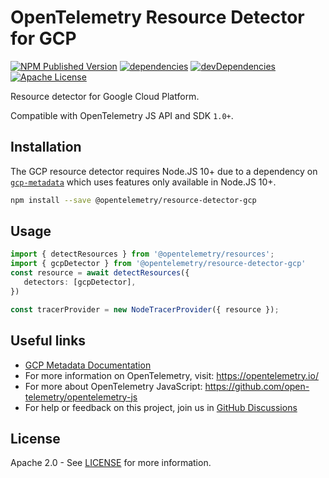 # OpenTelemetry Resource Detector for GCP

[![NPM Published Version][npm-img]][npm-url]
[![dependencies][dependencies-image]][dependencies-url]
[![devDependencies][devDependencies-image]][devDependencies-url]
[![Apache License][license-image]][license-image]

Resource detector for Google Cloud Platform.

Compatible with OpenTelemetry JS API and SDK `1.0+`.

## Installation

The GCP resource detector requires Node.JS 10+ due to a dependency on [`gcp-metadata`][] which uses features only available in Node.JS 10+.

```bash
npm install --save @opentelemetry/resource-detector-gcp
```

## Usage

```typescript
import { detectResources } from '@opentelemetry/resources';
import { gcpDetector } from '@opentelemetry/resource-detector-gcp'
const resource = await detectResources({
   detectors: [gcpDetector],
})

const tracerProvider = new NodeTracerProvider({ resource });
```

## Useful links

- [GCP Metadata Documentation][]
- For more information on OpenTelemetry, visit: <https://opentelemetry.io/>
- For more about OpenTelemetry JavaScript: <https://github.com/open-telemetry/opentelemetry-js>
- For help or feedback on this project, join us in [GitHub Discussions][discussions-url]

## License

Apache 2.0 - See [LICENSE][license-url] for more information.

[`gcp-metadata`]: https://www.npmjs.com/package/gcp-metadata
[GCP Metadata Documentation]: https://cloud.google.com/compute/docs/metadata/overview
[discussions-url]: https://github.com/open-telemetry/opentelemetry-js/discussions
[license-url]: https://github.com/open-telemetry/opentelemetry-js-contrib/blob/main/LICENSE
[license-image]: https://img.shields.io/badge/license-Apache_2.0-green.svg?style=flat
[dependencies-image]: https://status.david-dm.org/gh/open-telemetry/opentelemetry-js-contrib.svg?path=detectors%2Fnode%2Fopentelemetry-resource-detector-gcp
[dependencies-url]: https://david-dm.org/open-telemetry/opentelemetry-js-contrib?path=detectors%2Fnode%2Fopentelemetry-resource-detector-gcp
[devDependencies-image]: https://status.david-dm.org/gh/open-telemetry/opentelemetry-js-contrib.svg?path=detectors%2Fnode%2Fopentelemetry-resource-detector-gcp&type=dev
[devDependencies-url]: https://david-dm.org/open-telemetry/opentelemetry-js-contrib?path=detectors%2Fnode%2Fopentelemetry-resource-detector-gcp&type=dev
[npm-url]: https://www.npmjs.com/package/@opentelemetry/resource-detector-gcp
[npm-img]: https://badge.fury.io/js/%40opentelemetry%2Fresource-detector-gcp.svg
